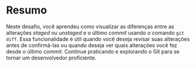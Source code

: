 # Resumo

Neste desafio, você aprendeu como visualizar as diferenças entre as alterações _staged_ ou _unstaged_ e o último _commit_ usando o comando `git diff`. Essa funcionalidade é útil quando você deseja revisar suas alterações antes de confirmá-las ou quando deseja ver quais alterações você fez desde o último _commit_. Continue praticando e explorando o Git para se tornar um desenvolvedor proficiente.
